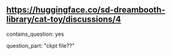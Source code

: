 ## https://huggingface.co/sd-dreambooth-library/cat-toy/discussions/4

contains_question: yes

question_part: "ckpt file??"